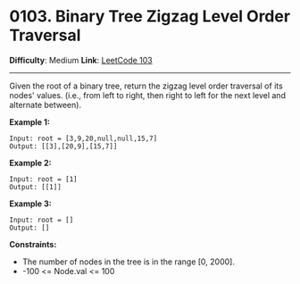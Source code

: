 # 0103. Binary Tree Zigzag Level Order Traversal

**Difficulty**: Medium
**Link**: [LeetCode 103](https://leetcode.com/problems/binary-tree-zigzag-level-order-traversal/)

---

Given the root of a binary tree, return the zigzag level order traversal of its nodes' values. (i.e., from left to right, then right to left for the next level and alternate between).

**Example 1:**

    Input: root = [3,9,20,null,null,15,7]
    Output: [[3],[20,9],[15,7]]

**Example 2:**

    Input: root = [1]
    Output: [[1]]

**Example 3:**

    Input: root = []
    Output: []

**Constraints:**

* The number of nodes in the tree is in the range [0, 2000].
* -100 <= Node.val <= 100
